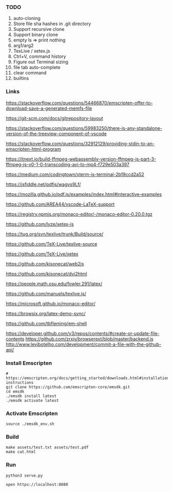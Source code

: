 ### TODO
1. auto-cloning
2. Store file sha hashes in .git directory
3. Support recursive clone
4. Support binary clone
5. empty ls => print nothing
6. arg1/arg2
7. TexLive / xetex.js
8. Ctrl+V, command history
9. Figure out Terminal sizing
10. file tab auto-complete
11. clear command
12. builtins

### Links
https://stackoverflow.com/questions/54466870/emscripten-offer-to-download-save-a-generated-memfs-file

https://git-scm.com/docs/gitrepository-layout

https://stackoverflow.com/questions/59983250/there-is-any-standalone-version-of-the-treeview-component-of-vscode

https://stackoverflow.com/questions/32912129/providing-stdin-to-an-emscripten-html-program

https://itnext.io/build-ffmpeg-webassembly-version-ffmpeg-js-part-3-ffmpeg-js-v0-1-0-transcoding-avi-to-mp4-f729e503a397

https://medium.com/codingtown/xterm-js-terminal-2b19ccd2a52

https://jsfiddle.net/pdfjs/wagvs9Lf/

https://mozilla.github.io/pdf.js/examples/index.html#interactive-examples

https://github.com/AREA44/vscode-LaTeX-support

https://registry.npmjs.org/monaco-editor/-/monaco-editor-0.20.0.tgz

https://github.com/lyze/xetex-js

https://tug.org/svn/texlive/trunk/Build/source/

https://github.com/TeX-Live/texlive-source

https://github.com/TeX-Live/xetex

https://github.com/kisonecat/web2js

https://github.com/kisonecat/dvi2html

https://people.math.osu.edu/fowler.291/latex/

https://github.com/manuels/texlive.js/

https://microsoft.github.io/monaco-editor/

https://browsix.org/latex-demo-sync/

https://github.com/tbfleming/em-shell

https://developer.github.com/v3/repos/contents/#create-or-update-file-contents
https://github.com/zrxiv/browserext/blob/master/backend.js
http://www.levibotelho.com/development/commit-a-file-with-the-github-api/

### Install Emscripten
```shell
# https://emscripten.org/docs/getting_started/downloads.html#installation-instructions 
git clone https://github.com/emscripten-core/emsdk.git
cd emsdk
./emsdk install latest
./emsdk activate latest
```

### Activate Emscripten
```shell
source ./emsdk_env.sh
```

### Build
```shell
make assets/test.txt assets/test.pdf
make cat.html
```

### Run
```shell
python3 serve.py

open https://localhost:8080
```

